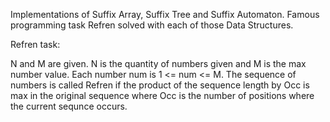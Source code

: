 Implementations of Suffix Array, Suffix Tree and Suffix Automaton. Famous programming task Refren solved with each of those Data Structures.

Refren task:

N and M are given. N is the quantity of numbers given and M is the max number value. Each number num is 1 <= num <= M. The sequence of numbers is called Refren if the product of the sequence length by Occ is max in the original sequence where Occ is the number of positions where the current sequnce occurs. 
